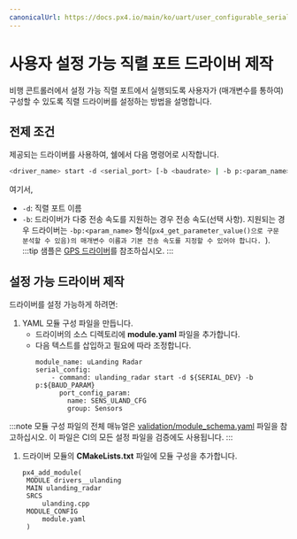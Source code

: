 ```yaml
---
canonicalUrl: https://docs.px4.io/main/ko/uart/user_configurable_serial_driver
---
```


# 사용자 설정 가능 직렬 포트 드라이버 제작

비행 콘트롤러에서 설정 가능 직렬 포트에서 실행되도록 사용자가 (매개변수를 통하여) 구성할 수 있도록 직렬 드라이버를 설정하는 방법을 설명합니다.

## 전제 조건

제공되는 드라이버를 사용하여, 쉘에서 다음 명령어로 시작합니다.
```sh
<driver_name> start -d <serial_port> [-b <baudrate> | -b p:<param_name>]
```
여기서,
- `-d`: 직렬 포트 이름
- `-b`: 드라이버가 다중 전송 속도를 지원하는 경우 전송 속도(선택 사항). 지원되는 경우 드라이버는 `-bp:<param_name>` 형식(`px4_get_parameter_value()으로 구문 분석할 수 있음)의 매개변수 이름과 기본 전송 속도를 지정할 수 있어야 합니다. `). :::tip 샘플은 [GPS 드라이버](https://github.com/PX4/PX4-Autopilot/blob/master/src/drivers/gps/gps.cpp#L1023)를 참조하십시오.
:::


## 설정 가능 드라이버 제작

드라이버를 설정 가능하게 하려면:
1. YAML 모듈 구성 파일을 만듭니다.
   - 드라이버의 소스 디렉토리에 **module.yaml** 파일을 추가합니다.
   - 다음 텍스트를 삽입하고 필요에 따라 조정합니다.
     ```
     module_name: uLanding Radar
     serial_config:
         - command: ulanding_radar start -d ${SERIAL_DEV} -b p:${BAUD_PARAM}
           port_config_param:
             name: SENS_ULAND_CFG
             group: Sensors
     ```
:::note
모듈 구성 파일의 전체 매뉴얼은 [validation/module_schema.yaml](https://github.com/PX4/PX4-Autopilot/blob/master/validation/module_schema.yaml) 파일을 참고하십시오. 이 파일은 CI의 모든 설정 파일을 검증에도 사용됩니다.
:::
1. 드라이버 모듈의 **CMakeLists.txt** 파일에 모듈 구성을 추가합니다.
   ```
   px4_add_module(
    MODULE drivers__ulanding
    MAIN ulanding_radar
    SRCS
        ulanding.cpp
    MODULE_CONFIG
        module.yaml
    )
   ```

